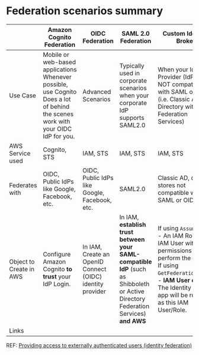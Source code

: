 # Federation scenarios summary

|                         | Amazon Cognito Federation                                                                                                                | OIDC Federation                                           | SAML 2.0 Federation                                                                                                                   | Custom Identity Broker                                                                                                                                                                                            |
|-------------------------|------------------------------------------------------------------------------------------------------------------------------------------|-----------------------------------------------------------|---------------------------------------------------------------------------------------------------------------------------------------|-------------------------------------------------------------------------------------------------------------------------------------------------------------------------------------------------------------------|
| Use Case                | Mobile or web-based applications<br/>Whenever possible, use Cognito<br/>Does a lot of behind the scenes work with your OIDC IdP for you. | Advanced Scenarios                                        | Typically used in corporate scenarios when your corporate IdP supports SAML2.0                                                        | When your Identity Provider (IdP) is NOT compatible with SAML or OIDC (i.e. Classic Active Directory without Federation Services)                                                                                 |
| AWS Service used        | Cognito, STS                                                                                                                             | IAM, STS                                                  | IAM, STS                                                                                                                              | IAM, STS                                                                                                                                                                                                          |
| Federates with          | OIDC, Public IdPs like Google, Facebook, etc.                                                                                            | OIDC, Public IdPs like Google, Facebook, etc.             | SAML2.0                                                                                                                               | Classic AD, other stores not compatible with SAML or OIDC                                                                                                                                                         |
| Object to Create in AWS | Configure Amazon Cognito **to trust** your IdP Login.                                                                                    | In IAM, Create an OpenID Connect (OIDC) identity provider | In IAM, **establish trust between your SAML-compatible IdP** (such as Shibboleth or Active Directory Federation Services) **and AWS** | If using `AssumeRole`, - An IAM Role or IAM User with permissions to perform the call.<br/>If using `GetFederationToken`, - **IAM User only** <br/>The Identity broker app will be running as this IAM User/Role. |
| Links                   | [](Web-Identity-Federation-Cognito.md)                                                                                                   |                                                           | [](SAML-Federated-Access-to-AWS-Console.md)<br/>[](SAML-Federated-Access-to-AWS-API.md)                                               | [](Custom-Identity-Broker-Federated-Access-to-AWS-Console.md)                                                                                                                                                     |

REF: [Providing access to externally authenticated users (identity federation)](https://docs.aws.amazon.com/IAM/latest/UserGuide/id_roles_common-scenarios_federated-users.html)